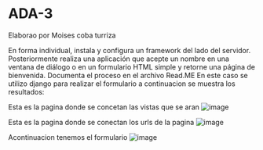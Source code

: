 # ADA-3
Elaborao por Moises coba turriza

En forma individual, instala y configura un framework del lado del servidor. Posteriormente realiza una aplicación que acepte un nombre en una ventana de diálogo o en un formulario HTML simple y retorne una página de bienvenida. Documenta el proceso en el archivo Read.ME
En este caso se utilizo django para realizar el formulario a continuacion se muestra los resultados:

Esta es la pagina donde se concetan las vistas que se aran
![image](https://user-images.githubusercontent.com/77550466/145607668-a8a60058-982e-45b3-b47b-85a94cfe44cc.png)

Esta es la pagina donde se conectan los urls de la pagina
![image](https://user-images.githubusercontent.com/77550466/145607805-a6bb4984-f27c-4f0a-96c3-35b2a82b84f9.png)

Acontinuacion tenemos el formulario 
![image](https://user-images.githubusercontent.com/77550466/145607880-59059b23-971a-4cb5-8c3a-2f79fc35e2bb.png)


